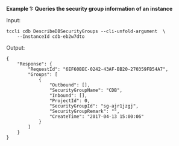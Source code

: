 **Example 1: Queries the security group information of an instance**



Input: 

```
tccli cdb DescribeDBSecurityGroups --cli-unfold-argument  \
    --InstanceId cdb-eb2w7dto
```

Output: 
```
{
    "Response": {
        "RequestId": "6EF60BEC-0242-43AF-BB20-270359FB54A7",
        "Groups": [
            {
                "Outbound": [],
                "SecurityGroupName": "CDB",
                "Inbound": [],
                "ProjectId": 0,
                "SecurityGroupId": "sg-ajr1jzgj",
                "SecurityGroupRemark": "",
                "CreateTime": "2017-04-13 15:00:06"
            }
        ]
    }
}
```

